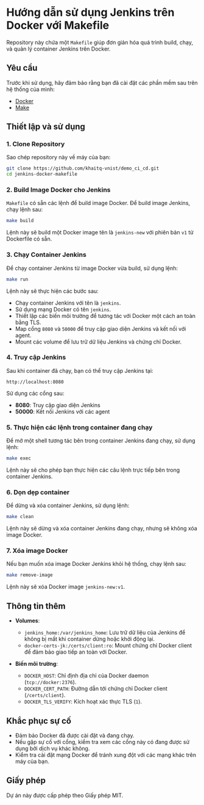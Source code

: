 
# Hướng dẫn sử dụng Jenkins trên Docker với Makefile

Repository này chứa một `Makefile` giúp đơn giản hóa quá trình build, chạy, và quản lý container Jenkins trên Docker.

## Yêu cầu

Trước khi sử dụng, hãy đảm bảo rằng bạn đã cài đặt các phần mềm sau trên hệ thống của mình:

- [Docker](https://docs.docker.com/get-docker/)
- [Make](https://www.gnu.org/software/make/)

## Thiết lập và sử dụng

### 1. Clone Repository

Sao chép repository này về máy của bạn:

```bash
git clone https://github.com/khaitq-vnist/demo_ci_cd.git
cd jenkins-docker-makefile
```

### 2. Build Image Docker cho Jenkins

`Makefile` có sẵn các lệnh để build image Docker. Để build image Jenkins, chạy lệnh sau:

```bash
make build
```

Lệnh này sẽ build một Docker image tên là `jenkins-new` với phiên bản `v1` từ Dockerfile có sẵn.

### 3. Chạy Container Jenkins

Để chạy container Jenkins từ image Docker vừa build, sử dụng lệnh:

```bash
make run
```

Lệnh này sẽ thực hiện các bước sau:

- Chạy container Jenkins với tên là `jenkins`.
- Sử dụng mạng Docker có tên `jenkins`.
- Thiết lập các biến môi trường để tương tác với Docker một cách an toàn bằng TLS.
- Map cổng `8080` và `50000` để truy cập giao diện Jenkins và kết nối với agent.
- Mount các volume để lưu trữ dữ liệu Jenkins và chứng chỉ Docker.

### 4. Truy cập Jenkins

Sau khi container đã chạy, bạn có thể truy cập Jenkins tại:

```
http://localhost:8080
```

Sử dụng các cổng sau:

- **8080**: Truy cập giao diện Jenkins
- **50000**: Kết nối Jenkins với các agent

### 5. Thực hiện các lệnh trong container đang chạy

Để mở một shell tương tác bên trong container Jenkins đang chạy, sử dụng lệnh:

```bash
make exec
```

Lệnh này sẽ cho phép bạn thực hiện các câu lệnh trực tiếp bên trong container Jenkins.

### 6. Dọn dẹp container

Để dừng và xóa container Jenkins, sử dụng lệnh:

```bash
make clean
```

Lệnh này sẽ dừng và xóa container Jenkins đang chạy, nhưng sẽ không xóa image Docker.

### 7. Xóa image Docker

Nếu bạn muốn xóa image Docker Jenkins khỏi hệ thống, chạy lệnh sau:

```bash
make remove-image
```

Lệnh này sẽ xóa Docker image `jenkins-new:v1`.

## Thông tin thêm

- **Volumes**:
    - `jenkins_home:/var/jenkins_home`: Lưu trữ dữ liệu của Jenkins để không bị mất khi container dừng hoặc khởi động lại.
    - `docker-certs-jk:/certs/client:ro`: Mount chứng chỉ Docker client để đảm bảo giao tiếp an toàn với Docker.

- **Biến môi trường**:
    - `DOCKER_HOST`: Chỉ định địa chỉ của Docker daemon (`tcp://docker:2376`).
    - `DOCKER_CERT_PATH`: Đường dẫn tới chứng chỉ Docker client (`/certs/client`).
    - `DOCKER_TLS_VERIFY`: Kích hoạt xác thực TLS (`1`).

## Khắc phục sự cố

- Đảm bảo Docker đã được cài đặt và đang chạy.
- Nếu gặp sự cố với cổng, kiểm tra xem các cổng này có đang được sử dụng bởi dịch vụ khác không.
- Kiểm tra cài đặt mạng Docker để tránh xung đột với các mạng khác trên máy của bạn.

## Giấy phép

Dự án này được cấp phép theo Giấy phép MIT.